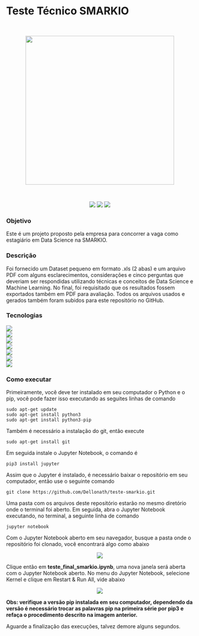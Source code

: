 # Teste Técnico SMARKIO
<br>
<p align="center">
  <img width=400 src="https://user-images.githubusercontent.com/56659549/108147693-1bebf100-70ae-11eb-92f3-c4e17b2621b0.png">
</p>
<br>

<p align="center">
  <img src="https://img.shields.io/badge/progresso-100%25-greeb.svg?style=for-the-badge">
  <img src="https://img.shields.io/badge/versão-1.0-orange.svg?color=7bbde8&style=for-the-badge">
  <img src="https://img.shields.io/badge/Tamanho-8.2mb-orange.svg?color=7bbde8&style=for-the-badge">
</p>

### Objetivo
Este é um projeto proposto pela empresa para concorrer a vaga como estagiário em Data Science na SMARKIO.

### Descrição
Foi fornecido um Dataset pequeno em formato .xls (2 abas) e um arquivo PDF com alguns esclarecimentos, considerações e cinco perguntas que deveriam ser respondidas utilizando técnicas e conceitos de Data Science e Machine Learning. No final, foi requisitado que os resultados fossem exportados também em PDF para avaliação. Todos os arquivos usados e gerados também foram subidos para este repositório no GitHub.

### Tecnologias
<p>
    <a href="https://www.python.org//">
     <img src="https://img.shields.io/static/v1?label=Python&message=3.8.5&color=7bbde8&style=for-the-badge&logo=Python"/>
    </a><br>
    <a href="https://jupyter.org/">
     <img src="https://img.shields.io/static/v1?label=Jupyter%20Notebook&message=5.6.0&color=7bbde8&style=for-the-badge&logo=Jupyter"/>
    </a><br>
    <a href="https://numpy.org/">
     <img src="https://img.shields.io/static/v1?label=Numpy&message=1.19.4&color=7bbde8&style=for-the-badge&logo=Numpy"/>
    </a><br>
    <a href="https://pandas.pydata.org/">
     <img src="https://img.shields.io/static/v1?label=Pandas&message=1.1.4&color=7bbde8&style=for-the-badge&logo=pandas"/>
    </a><br>
    <a href="https://matplotlib.org/">
     <img src="https://img.shields.io/static/v1?label=Matplotlib&message=3.3.3&color=7bbde8&style=for-the-badge&logo=Semantic-Web"/>
    </a><br>
    <a href="https://seaborn.pydata.org/">
     <img src="https://img.shields.io/static/v1?label=Seaborn&message=0.11.0&color=7bbde8&style=for-the-badge&logo=Sketchfab"/>
    </a><br>
    <a href="https://scikit-learn.org/stable/">
     <img src="https://img.shields.io/static/v1?label=Scikit-Learn&message=0.23.2&color=7bbde8&style=for-the-badge&logo=scikit-learn"/>
    </a>
</p>

### Como executar
Primeiramente, você deve ter instalado em seu computador o Python e o pip, você pode fazer isso executando as seguites linhas de comando
```
sudo apt-get update
sudo apt-get install python3
sudo apt-get install python3-pip
```
Também é necessário a instalação do git, então execute
```
sudo apt-get install git
```
Em seguida instale o Jupyter Notebook, o comando é
```
pip3 install jupyter
```
Assim que o Jupyter é instalado, é necessário baixar o repositório em seu computador, então use o seguinte comando
```
git clone https://github.com/Dellonath/teste-smarkio.git
```
Uma pasta com os arquivos deste repositório estarão no mesmo diretório onde o terminal foi aberto. Em seguida, abra o Jupyter Notebook executando, no terminal, a seguinte linha de comando
```
jupyter notebook
```
Com o Jupyter Notebook aberto em seu navegador, busque a pasta onde o repositório foi clonado, você encontrará algo como abaixo
<p align="center">
  <img src="https://user-images.githubusercontent.com/56659549/108369873-cf520400-71da-11eb-9ea5-15073e928cfc.png">
</p>

Clique então em **teste_final_smarkio.ipynb**, uma nova janela será aberta com o Jupyter Notebook aberto. No menu do Jupyter Notebook, selecione Kernel e clique em Restart & Run All, vide abaixo

<p align="center">
  <img src="https://user-images.githubusercontent.com/56659549/108152652-46db4280-70b8-11eb-98a9-be6b3437f84d.png">
</p>

**Obs: verifique a versão pip instalada em seu computador, dependendo da versão é necessário trocar as palavras pip na primeira série por pip3 e refaça o procedimento descrito na imagem anterior.**

Aguarde a finalização das execuções, talvez demore alguns segundos.
